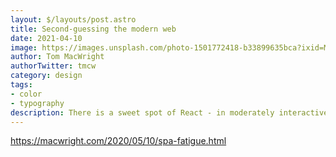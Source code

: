 ```yaml
---
layout: $/layouts/post.astro
title: Second-guessing the modern web
date: 2021-04-10
image: https://images.unsplash.com/photo-1501772418-b33899635bca?ixid=MnwxMjA3fDB8MHxwaG90by1wYWdlfHx8fGVufDB8fHx8&ixlib=rb-1.2.1&auto=format&fit=crop&w=1650&q=80
author: Tom MacWright
authorTwitter: tmcw
category: design
tags:
- color
- typography
description: There is a sweet spot of React - in moderately interactive interfaces..
---
```

https://macwright.com/2020/05/10/spa-fatigue.html
